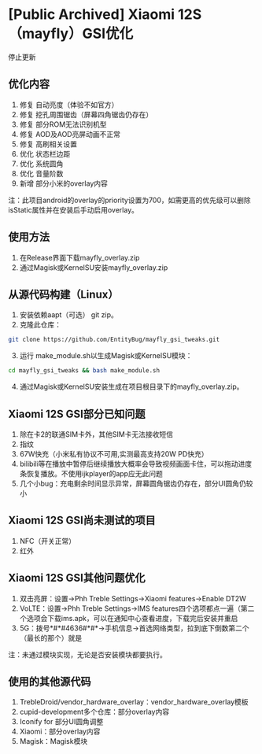# [Public Archived] Xiaomi 12S（mayfly）GSI优化

停止更新

## 优化内容
1. 修复 自动亮度（体验不如官方）
2. 修复 挖孔周围锯齿（屏幕四角锯齿仍存在）
3. 修复 部分ROM无法识别机型
4. 修复 AOD及AOD亮屏动画不正常
5. 修复 高刷相关设置
6. 优化 状态栏边距
7. 优化 系统圆角
8. 优化 音量阶数
9. 新增 部分小米的overlay内容

注：此项目android的overlay的priority设置为700，如需更高的优先级可以删除isStatic属性并在安装后手动启用overlay。

## 使用方法
1. 在Release界面下载mayfly_overlay.zip
2. 通过Magisk或KernelSU安装mayfly_overlay.zip

## 从源代码构建（Linux）
1. 安装依赖aapt（可选） git zip。
2. 克隆此仓库：  
```bash
git clone https://github.com/EntityBug/mayfly_gsi_tweaks.git
```
3. 运行 make_module.sh以生成Magisk或KernelSU模块：  
```bash
cd mayfly_gsi_tweaks && bash make_module.sh
```  
4. 通过Magisk或KernelSU安装生成在项目根目录下的mayfly_overlay.zip。

## Xiaomi 12S GSI部分已知问题
1. 除在卡2的联通SIM卡外，其他SIM卡无法接收短信
2. 指纹
3. 67W快充（小米私有协议不可用,实测最高支持20W PD快充）
4. bilibili等在播放中暂停后继续播放大概率会导致视频画面卡住，可以拖动进度条恢复播放。不使用ijkplayer的app应无此问题
5. 几个小bug：充电剩余时间显示异常，屏幕圆角锯齿仍存在，部分UI圆角仍较小

## Xiaomi 12S GSI尚未测试的项目
1. NFC（开关正常）
2. 红外

## Xiaomi 12S GSI其他问题优化
1. 双击亮屏：设置->Phh Treble Settings->Xiaomi features->Enable DT2W
2. VoLTE：设置->Phh Treble Settings->IMS features四个选项都点一遍（第二个选项会下载ims.apk，可以在通知中心查看进度，下载完后安装并重启
3. 5G：拨号\*#\*#4636#\*#\*->手机信息->首选网络类型，拉到底下倒数第二个（最长的那个）就是

注：未通过模块实现，无论是否安装模块都要执行。

## 使用的其他源代码
1. TrebleDroid/vendor_hardware_overlay：vendor_hardware_overlay模板
2. cupid-development多个仓库：部分overlay内容
3. Iconify for 部分UI圆角调整
4. Xiaomi：部分overlay内容
5. Magisk：Magisk模块

